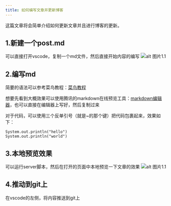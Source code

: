 ```yaml
---
title: 如何编写文章并更新博客
---
```

这篇文章将会简单介绍如何更新文章并且进行博客的更新。

## 1.新建一个post.md

可以直接打开vscode，复制一个md文件，然后直接开始内容的编写
![alt 图片1.1](/img/1/1.png)

## 2.编写md
简要的语法可以参考菜鸟教程：[菜鸟教程](https://www.runoob.com/markdown/md-title.html)

想要先看到大概效果可以使用腾讯的markdown在线预览工具：[markdown编辑器](https://tool.browser.qq.com/markdown.html)，也可以直接在编辑器上写好，然后复制过来

对于代码，可以使用三个反单引号（就是~的那个键）把代码包裹起来，效果如下：
```
System.out.println("hello")
System.out.println("world")
```

## 3.本地预览效果
可以运行server脚本，然后在打开的页面中本地预览一下文章的效果
![alt 图片1.1](/img/1/2.png)

## 4.推动到git上
在vscode的左侧，将内容推送到git上
